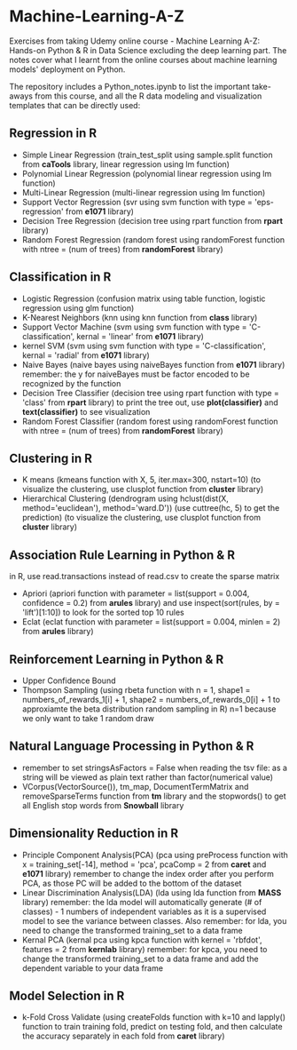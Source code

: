 # Machine-Learning-A-Z
Exercises from taking Udemy online course - Machine Learning A-Z: Hands-on Python & R in Data Science excluding the deep learning part. The notes cover what I learnt from the online courses about machine learning models' deployment on Python.

The repository includes a Python_notes.ipynb to list the important take-aways from this course, and all the R data modeling and visualization templates that can be directly used:
## Regression in R
* Simple Linear Regression (train_test_split using sample.split function from <b>caTools</b> library, linear regression using lm function)
* Polynomial Linear Regression (polynomial linear regression using lm function)
* Multi-Linear Regression (multi-linear regression using lm function)
* Support Vector Regression (svr using svm function with type = 'eps-regression' from <b>e1071</b> library)
* Decision Tree Regression (decision tree using rpart function from <b>rpart</b> library) 
* Random Forest Regression (random forest using randomForest function with ntree = (num of trees) from <b>randomForest</b> library)

## Classification in R
* Logistic Regression (confusion matrix using table function, logistic regression using glm function)
* K-Nearest Neighbors (knn using knn function from <b>class</b> library)
* Support Vector Machine (svm using svm function with type = 'C-classification', kernal = 'linear' from <b>e1071</b> library)
* kernel SVM (svm using svm function with type = 'C-classification', kernal = 'radial' from <b>e1071</b> library)
* Naive Bayes (naive bayes using naiveBayes function from <b>e1071</b> library) remember: the y for naiveBayes must be factor encoded to be recognized by the function
* Decision Tree Classifier (decision tree using rpart function with type = 'class' from <b>rpart</b> library) to print the tree out, use <b>plot(classifier)</b> and <b>text(classifier)</b> to see visualization
* Random Forest Classifier (random forest using randomForest function with ntree = (num of trees) from <b>randomForest</b> library)

## Clustering in R
* K means (kmeans function with X, 5, iter.max=300, nstart=10) (to visualize the clustering, use clusplot function from <b>cluster</b> library)
* Hierarchical Clustering (dendrogram using hclust(dist(X, method='euclidean'), method='ward.D')) (use cuttree(hc, 5) to get the prediction) (to visualize the clustering, use clusplot function from <b>cluster</b> library)

## Association Rule Learning in Python & R
in R, use read.transactions instead of read.csv to create the sparse matrix
* Apriori (apriori function with parameter = list(support = 0.004, confidence = 0.2) from <b>arules</b> library) and use inspect(sort(rules, by = 'lift')[1:10]) to look for the sorted top 10 rules
* Eclat (eclat function with parameter = list(support = 0.004, minlen = 2) from <b>arules</b> library)

## Reinforcement Learning in Python & R
* Upper Confidence Bound
* Thompson Sampling (using rbeta function with n = 1,
                        shape1 = numbers_of_rewards_1[i] + 1,
                        shape2 = numbers_of_rewards_0[i] + 1 to approxiamte the beta distribution random sampling in R) n=1 because we only want to take 1 random draw
                     
## Natural Language Processing in Python & R
* remember to set stringsAsFactors = False when reading the tsv file: as a string will be viewed as plain text rather than factor(numerical value)
* VCorpus(VectorSource()), tm_map, DocumentTermMatrix and removeSparseTerms function from <b>tm</b> library and the stopwords() to get all English stop words from <b>Snowball</b> library

## Dimensionality Reduction in R
* Principle Component Analysis(PCA) (pca using preProcess function with x = training_set[-14], method = 'pca', pcaComp = 2 from <b>caret</b> and <b>e1071</b> library) remember to change the index order after you perform PCA, as those PC will be added to the bottom of the dataset
* Linear Discrimination Analysis(LDA) (lda using lda function from <b>MASS</b> library) remember: the lda model will automatically generate (# of classes) - 1 numbers of independent variables as it is a supervised model to see the variance between classes. Also remember: for lda, you need to change the transformed training_set to a data frame
* Kernal PCA (kernal pca using kpca function with kernel = 'rbfdot', features = 2 from <b>kernlab</b> library) remember: for kpca, you need to change the transformed training_set to a data frame and add the dependent variable to your data frame

## Model Selection in R
* k-Fold Cross Validate (using createFolds function with k=10 and lapply() function to train training fold, predict on testing fold, and then calculate the accuracy separately in each fold from <b>caret</b> library)
